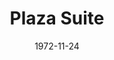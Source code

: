 ---
title: Plaza Suite
date: 1972-11-24
opening_date: 1972-11-24
closing_date: 1972-12-09
layout: productions
playbill:
Theatre: Theatre Jacksonville
Venue: Little Theatre
cast:
- Bellboy: Bill Morse
- Karen Nash: Mardie Kelly
- Sam Nash: Roby Robson
- Jean McCormack: Kathy Grimes
- Jesse Kiplinger: John Tilford
- Muriel Tate: Kathy Grimes
- Norma Hubley: Sabina Meyer
- Roy Hubley: Norman Howard
- Borden Eisler: John Tilford
- Mimsey Hubley: Kathy Grimes
crew:
- Director: Robert Knowles
- Scene Design: Hal Henderson
- Stage Manager: Wayne Wofford
- Lighting: Bob Barnes
- Sound: Melinda Barnes
- Properties:
  - Margaret Winstead
  - Laurie Kaden
  - Connie McClure
  - Doug Thomas
- Set Construction:
  - Bill Bacon
  - John Eichenlaub
  - Bob Ladd
  - Jean Mortensen
  - Sharon O'Connel
  - Kathleen O'Connor
- Costumes:
  - Gert Berman
  - Mary Coyle
- Make-up:
  - Norman Howard
  - Melinda Barnes
- Box Office:
  - Ann Dubow
  - Gert Berman
  - Esta Rosenson
---